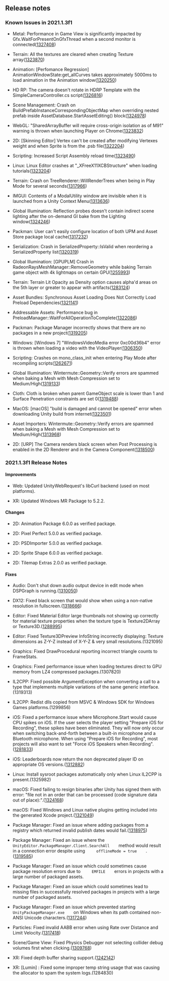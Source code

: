 ## Release notes

### Known Issues in 2021.1.3f1

-   Metal: Performance in Game View is significantly impacted by Gfx.WaitForPresentOnGfxThread when a second monitor is connected([1327408](https://issuetracker.unity3d.com/issues/performance-in-game-view-is-significantly-impacted-by-gfx-dot-waitforpresentongfxthread-when-a-second-monitor-is-connected))

-   Terrain: All the textures are cleared when creating Texture array([1323870](https://issuetracker.unity3d.com/issues/all-the-textures-are-cleared-when-creating-texture-array))

-   Animation: \[Perfomance Regression\] AnimationWindowState:get_allCurves takes approximately 5000ms to load animation in the Animation window([1320250](https://issuetracker.unity3d.com/issues/perfomance-regression-animationwindowstate-get-allcurves-takes-approximately-5000ms-to-load-animation-in-the-animation-window))

-   HD RP: The camera doesn\'t rotate in HDRP Template with the SimpleCameraController.cs script([1326816](https://issuetracker.unity3d.com/issues/the-camera-doesnt-rotate-in-hdrp-template-with-the-simplecameracontroller-dot-cs-script))

-   Scene Management: Crash on BuildPrefabInstanceCorrespondingObjectMap when overriding nested prefab inside AssetDatabase.StartAssetEditing() block([1324978](https://issuetracker.unity3d.com/issues/crash-on-buildprefabinstancecorrespondingobjectmap-when-overriding-nested-prefab-inside-assetdatabase-dot-startassetediting-block))

-   WebGL: \"SharedArrayBuffer will require cross-origin isolation as of M91\" warning is thrown when launching Player on Chrome([1323832](https://issuetracker.unity3d.com/issues/webgl-sharedarraybuffer-will-require-cross-origin-isolation-as-of-m91-warning-is-thrown-when-launching-player-on-chrome))

-   2D: \[Skinning Editor\] Vertex can\'t be created after modifying Vertexes weight and when Sprite is from the .psb file([1322204](https://issuetracker.unity3d.com/issues/skinning-editor-vertex-cant-be-created-after-modifying-vertexes-weight-and-when-sprite-is-from-the-psb-file))

-   Scripting: Increased Script Assembly reload time([1323490](https://issuetracker.unity3d.com/issues/increased-reload-time))

-   Linux: Linux Editor crashes at \"\_XFreeX11XCBStructure\" when loading tutorials([1323204](https://issuetracker.unity3d.com/issues/linux-editor-crashes-at-xfreex11xcbstructure-when-loading-tutorials))

-   Terrain: Crash on TreeRenderer::WillRenderTrees when being in Play Mode for several seconds([1317966](https://issuetracker.unity3d.com/issues/crash-on-treerenderer-willrendertrees-when-being-in-play-mode-for-several-seconds))

-   IMGUI: Contents of a ModalUtility window are invisible when it is launched from a Unity Context Menu([1313636](https://issuetracker.unity3d.com/issues/error-displaying-showmodalutility-window))

-   Global Illumination: Reflection probes doesn\'t contain indirect scene lighting after the on-demand GI bake from the Lighting window([1324246](https://issuetracker.unity3d.com/issues/reflection-probes-doesnt-contain-indirect-scene-lighting-after-the-on-demand-gi-bake-from-the-lighting-window))

-   Packman: User can\'t easily configure location of both UPM and Asset Store package local cache([1317232](https://issuetracker.unity3d.com/issues/user-cant-easily-configure-location-of-both-upm-and-asset-store-package-local-cache))

-   Serialization: Crash in SerializedProperty::IsValid when reordering a SerializedProperty list([1320319](https://issuetracker.unity3d.com/issues/crash-in-serializedproperty-isvalid-when-reordering-a-serializedproperty-list))

-   Global Illumination: \[GPUPLM\] Crash in RadeonRaysMeshManager::RemoveGeometry while baking Terrain game object with 4k lightmaps on certain GPU([1255993](https://issuetracker.unity3d.com/issues/global-illumination-editor-crashes-while-baking-terrain-game-object-using-progressive-gpu-lightmapper))

-   Terrain: Terrain Lit Opacity as Density option causes alpha\'d areas on the 5th layer or greater to appear with artifacts([1283124](https://issuetracker.unity3d.com/issues/terrain-lit-opacity-as-density-option-causes-alphad-areas-on-the-5th-layer-or-greater-to-appear-with-artifacts))

-   Asset Bundles: Synchronous Asset Loading Does Not Correctly Load Preload Dependencies([1321141](https://issuetracker.unity3d.com/issues/synchronous-asset-loading-does-not-correctly-load-preload-dependencies))

-   Addressable Assets: Performance bug in PreloadManager::WaitForAllOperationToComplete([1322086](https://issuetracker.unity3d.com/issues/performance-bug-reported-by-the-dots-team-in-preloadmanager-waitforalloperationtocomplete))

-   Packman: Package Manager incorrectly shows that there are no packages in a new project([1319205](https://issuetracker.unity3d.com/issues/package-manager-falsely-shows-that-there-are-no-packages-in-a-new-project))

-   Windows: \[Windows 7\] \"WindowsVideoMedia error 0xc00d36b4\" error is thrown when loading a video with the VideoPlayer([1306350](https://issuetracker.unity3d.com/issues/windows-7-windowsvideomedia-error-0xc00d36b4-error-is-thrown-when-loading-a-video-with-the-videoplayer))

-   Scripting: Crashes on mono_class_init when entering Play Mode after recompiling scripts([1262671](https://issuetracker.unity3d.com/issues/crashes-on-mono-class-init-when-entering-play-mode-after-recompiling-scripts))

-   Global Illumination: Wintermute::Geometry::Verify errors are spammed when baking a Mesh with Mesh Compression set to Medium/High([1319133](https://issuetracker.unity3d.com/issues/speedtree-asset-breaks-when-trying-to-lightmap))

-   Cloth: Cloth is broken when parent GameObject scale is lower than 1 and Surface Penetration constraints are set 0([1319488](https://issuetracker.unity3d.com/issues/cloth-is-broken-when-parent-gameobject-scale-is-lower-than-1-and-surface-penetration-constraints-are-set-0))

-   MacOS: \[macOS\] \"build is damaged and cannot be opened\" error when downloading Unity build from internet([1323501](https://issuetracker.unity3d.com/issues/macos-build-is-damaged-and-cannot-be-opened-error-when-downloading-unity-build-from-internet))

-   Asset Importers: Wintermute::Geometry::Verify errors are spammed when baking a Mesh with Mesh Compression set to Medium/High([1313968](https://issuetracker.unity3d.com/issues/wintermute-geometry-verify-errors-are-spammed-when-baking-a-mesh-with-mesh-compression-set-to-medium-slash-high))

-   2D: \[URP\] The Camera renders black screen when Post Processing is enabled in the 2D Renderer and in the Camera Component([1318500](https://issuetracker.unity3d.com/issues/urp-the-camera-renders-black-screen-when-post-processing-is-enabled-in-the-2d-renderer-and-in-the-camera-component))

### 2021.1.3f1 Release Notes

#### Improvements

-   Web: Updated UnityWebRequest\'s libCurl backend (used on most platforms).

-   XR: Updated Windows MR Package to 5.2.2.

#### Changes

-   2D: Animation Package 6.0.0 as verified package.

-   2D: Pixel Perfect 5.0.0 as verified package.

-   2D: PSDImporter 5.0.0 as verified package.

-   2D: Sprite Shape 6.0.0 as verified package.

-   2D: Tilemap Extras 2.0.0 as verified package.

#### Fixes

-   Audio: Don\'t shut down audio output device in edit mode when DSPGraph is running.([1310050](https://issuetracker.unity3d.com/issues/dspgraph-audio-stops-after-60-seconds-when-playing-in-the-editor-mode))

-   DX12: Fixed black screen that would show when using a non-native resolution in fullscreen.([1318666](https://issuetracker.unity3d.com/issues/dx12-nothing-is-being-rendered-when-using-alt-plus-enter-to-maximize-a-resized-windowed-player))

-   Editor: Fixed Material Editor large thumbnails not showing up correctly for material texture properties when the texture type is Texture2DArray or Texture3D.([1288995](https://issuetracker.unity3d.com/issues/shader-texture-is-not-displayed-in-texture-selector-preview-icon-when-texture-type-is-2d-array-and-3d))

-   Editor: Fixed Texture3DPreview InfoString incorrectly displaying: Texture dimensions as Z-Y-Z instead of X-Y-Z & very small resolutions.(1321095)

-   Graphics: Fixed DrawProcedural reporting incorrect triangle counts to FrameStats.

-   Graphics: Fixed performance issue when loading textures direct to GPU memory from LZ4 compressed packages.(1307820)

-   IL2CPP: Fixed possible ArgumentException when converting a call to a type that implements multiple variations of the same generic interface.(1319313)

-   IL2CPP: Redist dlls copied from MSVC & Windows SDK for Windows Games platforms.(1299856)

-   iOS: Fixed a performance issue where Microphone.Start would cause CPU spikes on iOS. If the user selects the player setting \"Prepare iOS for Recording\", these spikes have been eliminated. They will now only occur when switching back-and-forth between a built-in microphone and a Bluetooth microphone. When using \"Prepare iOS for Recording\", most projects will also want to set \"Force iOS Speakers when Recording\".([1281833](https://issuetracker.unity3d.com/issues/mobile-microphone-dot-start-method-invocation-causes-200-800ms-spikes))

-   iOS: Leaderboards now return the non deprecated player ID on appropriate OS versions.([1312882](https://issuetracker.unity3d.com/issues/ios-social-api-score-dot-userid-returns-a-legacy-id-from-gamecenter))

-   Linux: Install sysroot packages automatically only when Linux IL2CPP is present.(1325982)

-   macOS: Fixed failing to resign binaries after Unity has signed them with error: \"file not in an order that can be processed (code signature data out of place):\".([1324168](https://issuetracker.unity3d.com/issues/resigning-unity-built-macos-app-results-in-code-signature-data-out-of-place-out-of-place-error))

-   macOS: Fixed Windows and Linux native plugins getting included into the generated Xcode project.([1321049](https://issuetracker.unity3d.com/issues/xcode-macos-copyplugins-phase-in-xcode-build-phases-includes-dll-files))

-   Package Manager: Fixed an issue where adding packages from a registry which returned invalid publish dates would fail.([1318975](https://issuetracker.unity3d.com/issues/packages-cannot-be-added-from-a-registry-that-returns-invalid-publish-dates-windows-only))

-   Package Manager: Fixed an issue where the`      UnityEditor.PackageManager.Client.SearchAll     `method would result in a connection error despite using`      offlineMode = true     `.([1319585](https://issuetracker.unity3d.com/issues/packagemanager-dot-client-dot-searchall-offlinemode-true-returns-an-error-if-user-offline))

-   Package Manager: Fixed an issue which could sometimes cause package resolution errors due to`      EMFILE     `errors in projects with a large number of packaged assets.

-   Package Manager: Fixed an issue which could sometimes lead to missing files in successfully resolved packages in projects with a large number of packaged assets.

-   Package Manager: Fixed an issue which prevented starting`      UnityPackageManager.exe     `on Windows when its path contained non-ANSI Unicode characters.([1317244](https://issuetracker.unity3d.com/issues/editor-wont-start-with-unicode-install-path))

-   Particles: Fixed invalid AABB error when using Rate over Distance and Limit Velocity.([1317418](https://issuetracker.unity3d.com/issues/invalid-aabb-error-is-thrown-when-moving-a-particle-with-velocity-over-lifetime-and-limit-velocity-over-lifetime-modules))

-   Scene/Game View: Fixed Physics Debugger not selecting collider debug volumes first when clicking.([1309768](https://issuetracker.unity3d.com/issues/mouse-selection-in-physics-debugger-prioritizes-mesh-gameobjects-over-gameobjects-with-colliders))

-   XR: Fixed depth buffer sharing support.([1242142](https://issuetracker.unity3d.com/issues/shared-depth-buffer-not-populated-properly-breaking-wmr-reprojection))

-   XR: \[Lumin\] : Fixed some improper temp string usage that was causing the allocator to spam the system logs.(1284830)
